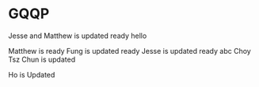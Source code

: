 # GQQP
Jesse and Matthew is updated ready hello
		
Matthew is ready
Fung is updated ready
Jesse is updated ready
abc
Choy Tsz Chun is updated

Ho is Updated

